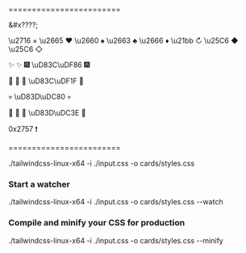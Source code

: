 
========================

&#x????;

<b></b>
\u2716 ×
\u2665 ♥️
\u2660 ♠️
\u2663 ♣️
\u2666 ♦️
\u21bb ↻
\u25C6 ◆
\u25C6 ◇

&#x2728;  ✨
&#x1F386; \uD83C\uDF86 🎆

&#x1F387; 🎇
&#x1F31F; \uD83C\uDF1F 🌟

&#x1F480; \uD83D\uDC80 💀

&#x1F332; 🌲
&#x1F43E; \uD83D\uDC3E 🐾

0x2757 ❗

========================

./tailwindcss-linux-x64 -i ./input.css -o cards/styles.css

### Start a watcher
./tailwindcss-linux-x64 -i ./input.css -o cards/styles.css --watch

### Compile and minify your CSS for production
./tailwindcss-linux-x64 -i ./input.css -o cards/styles.css --minify